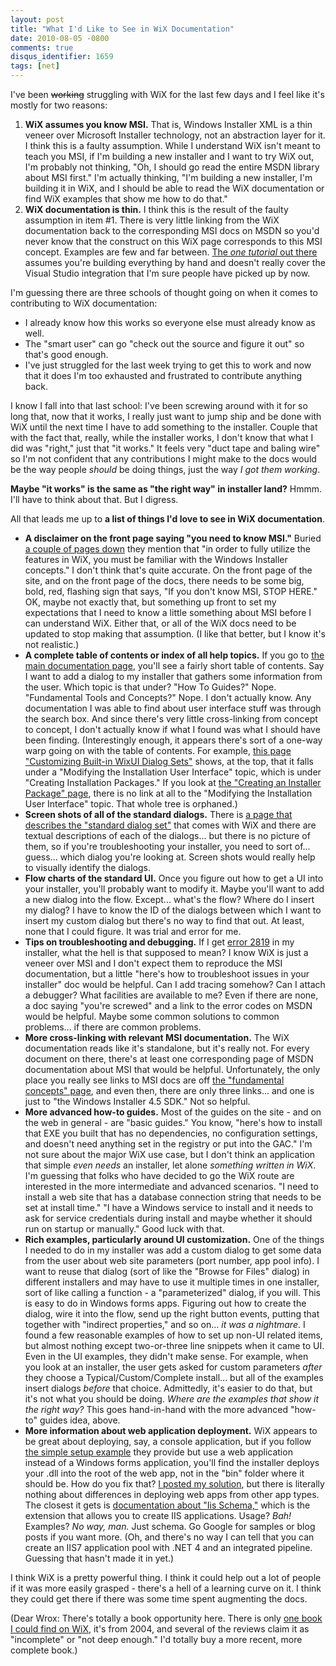 ```yaml
---
layout: post
title: "What I'd Like to See in WiX Documentation"
date: 2010-08-05 -0800
comments: true
disqus_identifier: 1659
tags: [net]
---
```

I've been ~~working~~ struggling with WiX for the last few days and I
feel like it's mostly for two reasons:

1. **WiX assumes you know MSI.** That is, Windows Installer XML is a
    thin veneer over Microsoft Installer technology, not an abstraction
    layer for it. I think this is a faulty assumption. While I
    understand WiX isn't meant to teach you MSI, if I'm building a new
    installer and I want to try WiX out, I'm probably not thinking, "Oh,
    I should go read the entire MSDN library about MSI first." I'm
    actually thinking, "I'm building a new installer, I'm building it in
    WiX, and I should be able to read the WiX documentation or find WiX
    examples that show me how to do that."
2. **WiX documentation is thin.** I think this is the result of the
    faulty assumption in item \#1. There is very little linking from the
    WiX documentation back to the corresponding MSI docs on MSDN so
    you'd never know that the construct on this WiX page corresponds to
    this MSI concept. Examples are few and far between. [The *one
    tutorial* out there](http://www.tramontana.co.hu/wix/) assumes
    you're building everything by hand and doesn't really cover the
    Visual Studio integration that I'm sure people have picked up by
    now.

I'm guessing there are three schools of thought going on when it comes
to contributing to WiX documentation:

- I already know how this works so everyone else must already know as
    well.
- The "smart user" can go "check out the source and figure it out" so
    that's good enough.
- I've just struggled for the last week trying to get this to work and
    now that it does I'm too exhausted and frustrated to contribute
    anything back.

I know I fall into that last school: I've been screwing around with it
for so long that, now that it works, I really just want to jump ship and
be done with WiX until the next time I have to add something to the
installer. Couple that with the fact that, really, while the installer
works, I don't know that what I did was "right," just that "it works."
It feels very "duct tape and baling wire" so I'm not confident that any
contributions I might make to the docs would be the way people *should*
be doing things, just the way *I got them working*.

**Maybe "it works" is the same as "the right way" in installer land?**
Hmmm. I'll have to think about that. But I digress.

All that leads me up to **a list of things I'd love to see in WiX
documentation**.

- **A disclaimer on the front page saying "you need to know MSI."**
    Buried [a couple of pages
    down](http://wix.sourceforge.net/manual-wix3/overview.htm) they
    mention that "in order to fully utilize the features in WiX, you
    must be familiar with the Windows Installer concepts." I don't think
    that's quite accurate. On the front page of the site, and on the
    front page of the docs, there needs to be some big, bold, red,
    flashing sign that says, "If you don't know MSI, STOP HERE." OK,
    maybe not exactly that, but something up front to set my
    expectations that I need to know a little something about MSI before
    I can understand WiX. Either that, or all of the WiX docs need to be
    updated to stop making that assumption. (I like that better, but I
    know it's not realistic.)
- **A complete table of contents or index of all help topics.** If you
    go to [the main documentation
    page](http://wix.sourceforge.net/manual-wix3/main.htm), you'll see a
    fairly short table of contents. Say I want to add a dialog to my
    installer that gathers some information from the user. Which topic
    is that under? "How To Guides?" Nope. "Fundamental Tools and
    Concepts?" Nope. I don't actually know. Any documentation I was able
    to find about user interface stuff was through the search box. And
    since there's very little cross-linking from concept to concept, I
    don't actually know if what I found was what I should have been
    finding. (Interestingly enough, it appears there's sort of a one-way
    warp going on with the table of contents. For example, [this page
    "Customizing Built-in WixUI Dialog
    Sets"](http://wix.sourceforge.net/manual-wix3/WixUI_customizations.htm)
    shows, at the top, that it falls under a "Modifying the Installation
    User Interface" topic, which is under "Creating Installation
    Packages." If you look at [the "Creating an Installer Package"
    page](http://wix.sourceforge.net/manual-wix3/authoring_getting_started.htm),
    there is no link at all to the "Modifying the Installation User
    Interface" topic. That whole tree is orphaned.)
- **Screen shots of all of the standard dialogs.** There is [a page
    that describes the "standard dialog
    set"](http://wix.sourceforge.net/manual-wix3/WixUI_dialogs.htm) that
    comes with WiX and there are textual descriptions of each of the
    dialogs... but there is no picture of them, so if you're
    troubleshooting your installer, you need to sort of... guess...
    which dialog you're looking at. Screen shots would really help to
    visually identify the dialogs.
- **Flow charts of the standard UI.** Once you figure out how to get a
    UI into your installer, you'll probably want to modify it. Maybe
    you'll want to add a new dialog into the flow. Except... what's the
    flow? Where do I insert my dialog? I have to know the ID of the
    dialogs between which I want to insert my custom dialog but there's
    no way to find that out. At least, none that I could figure. It was
    trial and error for me.
- **Tips on troubleshooting and debugging.** If I get [error
    2819](http://msdn.microsoft.com/en-us/library/aa372835.aspx) in my
    installer, what the hell is that supposed to mean? I know WiX is
    just a veneer over MSI and I don't expect them to reproduce the MSI
    documentation, but a little "here's how to troubleshoot issues in
    your installer" doc would be helpful. Can I add tracing somehow? Can
    I attach a debugger? What facilities are available to me? Even if
    there are none, a doc saying "you're screwed" and a link to the
    error codes on MSDN would be helpful. Maybe some common solutions to
    common problems... if there are common problems.
- **More cross-linking with relevant MSI documentation.** The WiX
    documentation reads like it's standalone, but it's really not. For
    every document on there, there's at least one corresponding page of
    MSDN documentation about MSI that would be helpful. Unfortunately,
    the only place you really see links to MSI docs are off [the
    "fundamental concepts"
    page](http://wix.sourceforge.net/manual-wix3/msi_useful_links.htm),
    and even then, there are only three links... and one is just to "the
    Windows Installer 4.5 SDK." Not so helpful.
- **More advanced how-to guides.** Most of the guides on the site -
    and on the web in general - are "basic guides." You know, "here's
    how to install that EXE you built that has no dependencies, no
    configuration settings, and doesn't need anything set in the
    registry or put into the GAC." I'm not sure about the major WiX use
    case, but I don't think an application that simple *even needs* an
    installer, let alone *something written in WiX*. I'm guessing that
    folks who have decided to go the WiX route are interested in the
    more intermediate and advanced scenarios. "I need to install a web
    site that has a database connection string that needs to be set at
    install time." "I have a Windows service to install and it needs to
    ask for service credentials during install and maybe whether it
    should run on startup or manually." Good luck with that.
- **Rich examples, particularly around UI customization.** One of the
    things I needed to do in my installer was add a custom dialog to get
    some data from the user about web site parameters (port number, app
    pool info). I want to reuse that dialog (sort of like the "Browse
    for Files" dialog) in different installers and may have to use it
    multiple times in one installer, sort of like calling a function - a
    "parameterized" dialog, if you will. This is easy to do in Windows
    forms apps. Figuring out how to create the dialog, wire it into the
    flow, send up the right button events, putting that together with
    "indirect properties," and so on... *it was a nightmare*. I found a
    few reasonable examples of how to set up non-UI related items, but
    almost nothing except two-or-three line snippets when it came to UI.
    Even in the UI examples, they didn't make sense. For example, when
    you look at an installer, the user gets asked for custom parameters
    *after* they choose a Typical/Custom/Complete install... but all of
    the examples insert dialogs *before* that choice. Admittedly, it's
    easier to do that, but it's not what you should be doing. *Where are
    the examples that show it the right way?* This goes hand-in-hand
    with the more advanced "how-to" guides idea, above.
- **More information about web application deployment.** WiX appears
    to be great about deploying, say, a console application, but if you
    follow [the simple setup
    example](http://wix.sourceforge.net/manual-wix3/authoring_first_votive_project.htm)
    they provide but use a web application instead of a Windows forms
    application, you'll find the installer deploys your .dll into the
    root of the web app, not in the "bin" folder where it should be. How
    do you fix that? [I posted my
    solution](/archive/2010/07/30/how-to-consume-msdeploy-staged-web-site-output-in-a.aspx),
    but there is literally nothing about differences in deploying web
    apps from other app types. The closest it gets is [documentation
    about "Iis
    Schema,"](http://wix.sourceforge.net/manual-wix3/iis_xsd_index.htm)
    which is the extension that allows you to create IIS applications.
    Usage? *Bah!* Examples? *No way, man.* Just schema. Go Google for
    samples or blog posts if you want more. (Oh, and there's no way I
    can tell that you can create an IIS7 application pool with .NET 4
    and an integrated pipeline. Guessing that hasn't made it in yet.)

I think WiX is a pretty powerful thing. I think it could help out a lot
of people if it was more easily grasped - there's a hell of a learning
curve on it. I think they could get there if there was some time spent
augmenting the docs.

(Dear Wrox: There's totally a book opportunity here. There is only [one
book I could find on
WiX](http://www.amazon.com/dp/1590592972?tag=mhsvortex), it's from 2004,
and several of the reviews claim it as "incomplete" or "not deep
enough." I'd totally buy a more recent, more complete book.)
